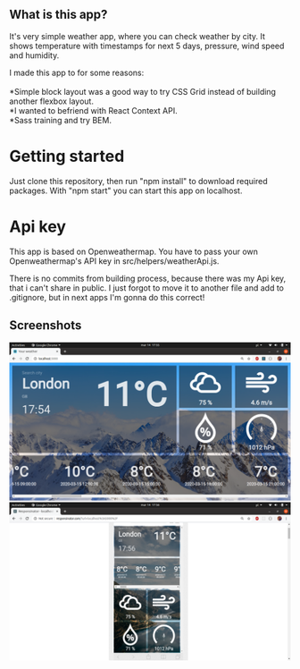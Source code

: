 ## What is this app?

It's very simple weather app, where you can check weather by city. It shows temperature with timestamps for next 5 days, pressure, wind speed and humidity. 

I made this app to for some reasons: <br/><br/>
  *Simple block layout was a good way to try CSS Grid instead of building another flexbox layout. <br/>
  *I wanted to befriend with React Context API. <br/>
  *Sass training and try BEM. <br/>
  

# Getting started

Just clone this repository, then run "npm install" to download required packages.
With "npm start" you can start this app on localhost.

# Api key
This app is based on Openweathermap.
You have to pass your own Openweathermap's API key in src/helpers/weatherApi.js.

There is no commits from building process, because there was my Api key, that i can't share in public. 
I just forgot to move it to another file and add to .gitignore, but in next apps I'm gonna do this correct!

## Screenshots

![Alt text](./screenshots/sc1.png)
![Alt text](./screenshots/sc2.png)
